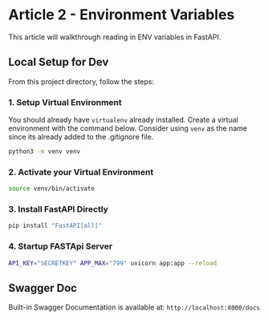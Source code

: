 # Article 2 - Environment Variables

This article will walkthrough reading in ENV variables in FastAPI.  

## Local Setup for Dev
From this project directory, follow the steps:
### 1. Setup Virtual Environment
You should already have `virtualenv` already installed.
Create a virtual environment with the command below. Consider using `venv` as the name since its already added to the .gitignore file. 

```bash
python3 -m venv venv
```

### 2. Activate your Virtual Environment

```bash
source venv/bin/activate
```

### 3. Install FastAPI Directly
```bash
pip install "FastAPI[all]"
 ```

### 4. Startup FASTApi Server
```bash
API_KEY="SECRETKEY" APP_MAX="799" uvicorn app:app --reload
 ```

## Swagger Doc
Built-in Swagger Documentation is available at: `http://localhost:8000/docs`